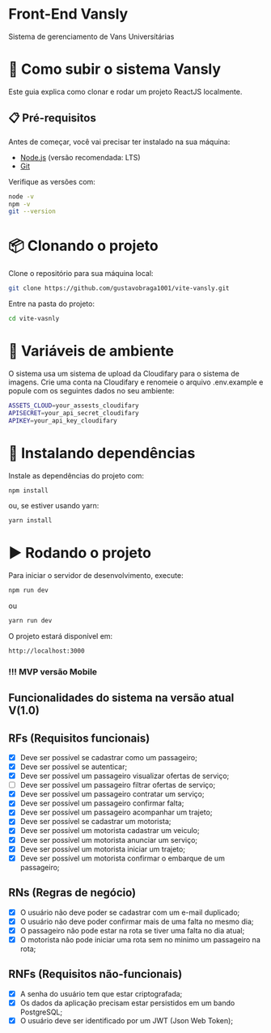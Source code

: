 # Front-End Vansly

Sistema de gerenciamento de Vans Universítárias 

# 🚀 Como subir o sistema Vansly

Este guia explica como clonar e rodar um projeto ReactJS localmente.

## 📋 Pré-requisitos

Antes de começar, você vai precisar ter instalado na sua máquina:

- [Node.js](https://nodejs.org/) (versão recomendada: LTS)
- [Git](https://git-scm.com/)

Verifique as versões com:

```bash
node -v
npm -v
git --version 
```

# 📦 Clonando o projeto
Clone o repositório para sua máquina local:

```bash
git clone https://github.com/gustavobraga1001/vite-vansly.git
```
Entre na pasta do projeto:

```bash
cd vite-vasnly
```

# 🔐 Variáveis de ambiente
O sistema usa um sistema de upload da Cloudifary para o sistema de imagens.
Crie uma conta na Cloudifary e renomeie o arquivo .env.example e popule com os seguintes dados no seu ambiente:
```bash
ASSETS_CLOUD=your_assests_cloudifary
APISECRET=your_api_secret_cloudifary
APIKEY=your_api_key_cloudifary
```

# 📁 Instalando dependências
Instale as dependências do projeto com:

```bash
npm install
```

ou, se estiver usando yarn:

```bash
yarn install
```

# ▶️ Rodando o projeto
Para iniciar o servidor de desenvolvimento, execute:

```bash
npm run dev
```

ou

```bash
yarn run dev
```

O projeto estará disponível em:

```bash
http://localhost:3000
```

### !!! MVP versão Mobile

## Funcionalidades do sistema na versão atual V(1.0)

## RFs (Requisitos funcionais)

- [x] Deve ser possível se cadastrar como um passageiro; 
- [x] Deve ser possível se autenticar;   
- [x] Deve ser possível um passageiro visualizar ofertas de serviço;   
- [ ] Deve ser possível um passageiro filtrar ofertas de serviço;   
- [x] Deve ser possível um passageiro contratar um serviço;   
- [x] Deve ser possível um passageiro confirmar falta;   
- [x] Deve ser possível um passageiro acompanhar um trajeto;   
- [x] Deve ser possível se cadastrar um motorista;   
- [x] Deve ser possível um motorista cadastrar um veiculo;  
- [x] Deve ser possível um motorista anunciar um serviço;   
- [x] Deve ser possível um motorista iniciar um trajeto;   
- [x] Deve ser possível um motorista confirmar o embarque de um passageiro;   

## RNs (Regras de negócio)

- [x] O usuário não deve poder se cadastrar com um e-mail duplicado;
- [x] O usuário não deve poder confirmar mais de uma falta no mesmo dia;
- [x] O passageiro não pode estar na rota se tiver uma falta no dia atual;
- [x] O motorista não pode iniciar uma rota sem no minimo um passageiro na rota;

## RNFs (Requisitos não-funcionais)

- [x] A senha do usuário tem que estar criptografada;
- [x] Os dados da aplicação precisam estar persistidos em um bando PostgreSQL;
- [x] O usuário deve ser identificado por um JWT (Json Web Token);